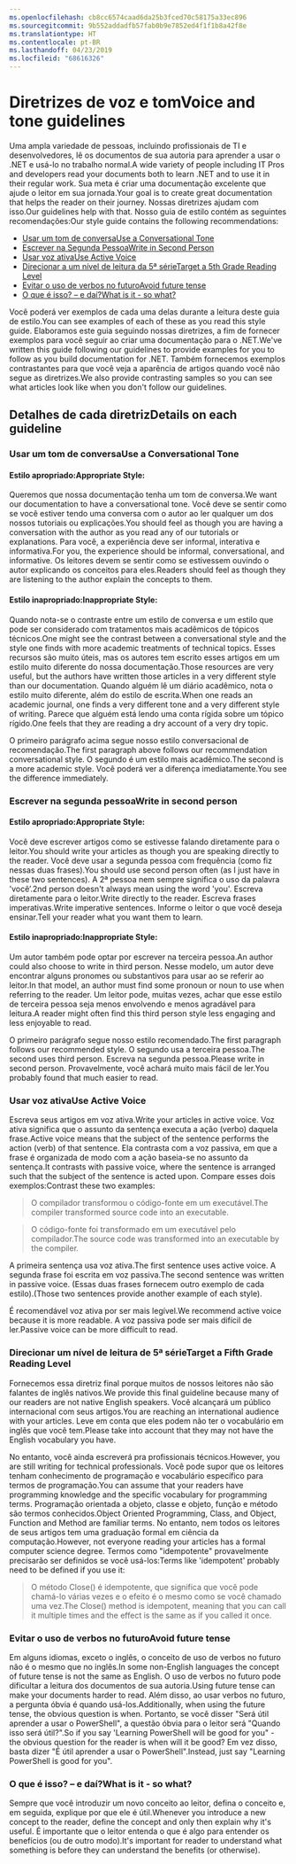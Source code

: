 ```yaml
---
ms.openlocfilehash: cb8cc6574caad6da25b3fced70c58175a33ec896
ms.sourcegitcommit: 9b552addadfb57fab0b9e7852ed4f1f1b8a42f8e
ms.translationtype: HT
ms.contentlocale: pt-BR
ms.lasthandoff: 04/23/2019
ms.locfileid: "68616326"
---
```

# <a name="voice-and-tone-guidelines"></a><span data-ttu-id="64b6b-101">Diretrizes de voz e tom</span><span class="sxs-lookup"><span data-stu-id="64b6b-101">Voice and tone guidelines</span></span>

<span data-ttu-id="64b6b-102">Uma ampla variedade de pessoas, incluindo profissionais de TI e desenvolvedores, lê os documentos de sua autoria para aprender a usar o .NET e usá-lo no trabalho normal.</span><span class="sxs-lookup"><span data-stu-id="64b6b-102">A wide variety of people including IT Pros and developers read your documents both to learn .NET and to use it in their regular work.</span></span>
<span data-ttu-id="64b6b-103">Sua meta é criar uma documentação excelente que ajude o leitor em sua jornada.</span><span class="sxs-lookup"><span data-stu-id="64b6b-103">Your goal is to create great documentation that helps the reader on their journey.</span></span> <span data-ttu-id="64b6b-104">Nossas diretrizes ajudam com isso.</span><span class="sxs-lookup"><span data-stu-id="64b6b-104">Our guidelines help with that.</span></span> <span data-ttu-id="64b6b-105">Nosso guia de estilo contém as seguintes recomendações:</span><span class="sxs-lookup"><span data-stu-id="64b6b-105">Our style guide contains the following recommendations:</span></span>
- [<span data-ttu-id="64b6b-106">Usar um tom de conversa</span><span class="sxs-lookup"><span data-stu-id="64b6b-106">Use a Conversational Tone</span></span>](#use-a-conversational-tone)
- [<span data-ttu-id="64b6b-107">Escrever na Segunda Pessoa</span><span class="sxs-lookup"><span data-stu-id="64b6b-107">Write in Second Person</span></span>](#write-in-2nd-person)
- [<span data-ttu-id="64b6b-108">Usar voz ativa</span><span class="sxs-lookup"><span data-stu-id="64b6b-108">Use Active Voice</span></span>](#use-active-voice)
- [<span data-ttu-id="64b6b-109">Direcionar a um nível de leitura da 5ª série</span><span class="sxs-lookup"><span data-stu-id="64b6b-109">Target a 5th Grade Reading Level</span></span>](#target-a-fifth-grade-reading-level)
- [<span data-ttu-id="64b6b-110">Evitar o uso de verbos no futuro</span><span class="sxs-lookup"><span data-stu-id="64b6b-110">Avoid future tense</span></span>](#avoid-future-tense)
- [<span data-ttu-id="64b6b-111">O que é isso? – e daí?</span><span class="sxs-lookup"><span data-stu-id="64b6b-111">What is it - so what?</span></span>](#what-is-it-so-what)

<span data-ttu-id="64b6b-112">Você poderá ver exemplos de cada uma delas durante a leitura deste guia de estilo.</span><span class="sxs-lookup"><span data-stu-id="64b6b-112">You can see examples of each of these as you read this style guide.</span></span> <span data-ttu-id="64b6b-113">Elaboramos este guia seguindo nossas diretrizes, a fim de fornecer exemplos para você seguir ao criar uma documentação para o .NET.</span><span class="sxs-lookup"><span data-stu-id="64b6b-113">We've written this guide following our guidelines to provide examples for you to follow as you build documentation for .NET.</span></span> <span data-ttu-id="64b6b-114">Também fornecemos exemplos contrastantes para que você veja a aparência de artigos quando você não segue as diretrizes.</span><span class="sxs-lookup"><span data-stu-id="64b6b-114">We also provide contrasting samples so you can see what articles look like when you don't follow our guidelines.</span></span>

## <a name="details-on-each-guideline"></a><span data-ttu-id="64b6b-115">Detalhes de cada diretriz</span><span class="sxs-lookup"><span data-stu-id="64b6b-115">Details on each guideline</span></span>

### <a name="use-a-conversational-tone"></a><span data-ttu-id="64b6b-116">Usar um tom de conversa</span><span class="sxs-lookup"><span data-stu-id="64b6b-116">Use a Conversational Tone</span></span>
#### <a name="appropriate-style"></a><span data-ttu-id="64b6b-117">Estilo apropriado:</span><span class="sxs-lookup"><span data-stu-id="64b6b-117">Appropriate Style:</span></span>
<span data-ttu-id="64b6b-118">Queremos que nossa documentação tenha um tom de conversa.</span><span class="sxs-lookup"><span data-stu-id="64b6b-118">We want our documentation to have a conversational tone.</span></span> <span data-ttu-id="64b6b-119">Você deve se sentir como se você estiver tendo uma conversa com o autor ao ler qualquer um dos nossos tutoriais ou explicações.</span><span class="sxs-lookup"><span data-stu-id="64b6b-119">You should feel as though you are having a conversation with the author as you read any of our tutorials or explanations.</span></span>
<span data-ttu-id="64b6b-120">Para você, a experiência deve ser informal, interativa e informativa.</span><span class="sxs-lookup"><span data-stu-id="64b6b-120">For you, the experience should be informal, conversational, and informative.</span></span> <span data-ttu-id="64b6b-121">Os leitores devem se sentir como se estivessem ouvindo o autor explicando os conceitos para eles.</span><span class="sxs-lookup"><span data-stu-id="64b6b-121">Readers should feel as though they are listening to the author explain the concepts to them.</span></span>

#### <a name="inappropriate-style"></a><span data-ttu-id="64b6b-122">Estilo inapropriado:</span><span class="sxs-lookup"><span data-stu-id="64b6b-122">Inappropriate Style:</span></span>
<span data-ttu-id="64b6b-123">Quando nota-se o contraste entre um estilo de conversa e um estilo que pode ser considerado com tratamentos mais acadêmicos de tópicos técnicos.</span><span class="sxs-lookup"><span data-stu-id="64b6b-123">One might see the contrast between a conversational style and the style one finds with more academic treatments of technical topics.</span></span> <span data-ttu-id="64b6b-124">Esses recursos são muito úteis, mas os autores tem escrito esses artigos em um estilo muito diferente do nossa documentação.</span><span class="sxs-lookup"><span data-stu-id="64b6b-124">Those resources are very useful, but the authors have written those articles in a very different style than our documentation.</span></span> <span data-ttu-id="64b6b-125">Quando alguém lê um diário acadêmico, nota o estilo muito diferente, além do estilo de escrita.</span><span class="sxs-lookup"><span data-stu-id="64b6b-125">When one reads an academic journal, one finds a very different tone and a very different style of writing.</span></span>
<span data-ttu-id="64b6b-126">Parece que alguém está lendo uma conta rígida sobre um tópico rígido.</span><span class="sxs-lookup"><span data-stu-id="64b6b-126">One feels that they are reading a dry account of a very dry topic.</span></span>  

<span data-ttu-id="64b6b-127">O primeiro parágrafo acima segue nosso estilo conversacional de recomendação.</span><span class="sxs-lookup"><span data-stu-id="64b6b-127">The first paragraph above follows our recommendation conversational style.</span></span> <span data-ttu-id="64b6b-128">O segundo é um estilo mais acadêmico.</span><span class="sxs-lookup"><span data-stu-id="64b6b-128">The second is a more academic style.</span></span> <span data-ttu-id="64b6b-129">Você poderá ver a diferença imediatamente.</span><span class="sxs-lookup"><span data-stu-id="64b6b-129">You see the difference immediately.</span></span> 

### <a name="write-in-second-person"></a><span data-ttu-id="64b6b-130">Escrever na segunda pessoa</span><span class="sxs-lookup"><span data-stu-id="64b6b-130">Write in second person</span></span>
#### <a name="appropriate-style"></a><span data-ttu-id="64b6b-131">Estilo apropriado:</span><span class="sxs-lookup"><span data-stu-id="64b6b-131">Appropriate Style:</span></span>
<span data-ttu-id="64b6b-132">Você deve escrever artigos como se estivesse falando diretamente para o leitor.</span><span class="sxs-lookup"><span data-stu-id="64b6b-132">You should write your articles as though you are speaking directly to the reader.</span></span> <span data-ttu-id="64b6b-133">Você deve usar a segunda pessoa com frequência (como fiz nessas duas frases).</span><span class="sxs-lookup"><span data-stu-id="64b6b-133">You should use second person often (as I just have in these two sentences).</span></span> <span data-ttu-id="64b6b-134">A 2ª pessoa nem sempre significa o uso da palavra 'você’.</span><span class="sxs-lookup"><span data-stu-id="64b6b-134">2nd person doesn't always mean using the word 'you'.</span></span> <span data-ttu-id="64b6b-135">Escreva diretamente para o leitor.</span><span class="sxs-lookup"><span data-stu-id="64b6b-135">Write directly to the reader.</span></span> <span data-ttu-id="64b6b-136">Escreva frases imperativas.</span><span class="sxs-lookup"><span data-stu-id="64b6b-136">Write imperative sentences.</span></span>
<span data-ttu-id="64b6b-137">Informe o leitor o que você deseja ensinar.</span><span class="sxs-lookup"><span data-stu-id="64b6b-137">Tell your reader what you want them to learn.</span></span>

#### <a name="inappropriate-style"></a><span data-ttu-id="64b6b-138">Estilo inapropriado:</span><span class="sxs-lookup"><span data-stu-id="64b6b-138">Inappropriate Style:</span></span> 
<span data-ttu-id="64b6b-139">Um autor também pode optar por escrever na terceira pessoa.</span><span class="sxs-lookup"><span data-stu-id="64b6b-139">An author could also choose to write in third person.</span></span> <span data-ttu-id="64b6b-140">Nesse modelo, um autor deve encontrar alguns pronomes ou substantivos para usar ao se referir ao leitor.</span><span class="sxs-lookup"><span data-stu-id="64b6b-140">In that model, an author must find some pronoun or noun to use when referring to the reader.</span></span> <span data-ttu-id="64b6b-141">Um leitor pode, muitas vezes, achar que esse estilo de terceira pessoa seja menos envolvendo e menos agradável para leitura.</span><span class="sxs-lookup"><span data-stu-id="64b6b-141">A reader might often find this third person style less engaging and less enjoyable to read.</span></span>

<span data-ttu-id="64b6b-142">O primeiro parágrafo segue nosso estilo recomendado.</span><span class="sxs-lookup"><span data-stu-id="64b6b-142">The first paragraph follows our recommended style.</span></span> <span data-ttu-id="64b6b-143">O segundo usa a terceira pessoa.</span><span class="sxs-lookup"><span data-stu-id="64b6b-143">The second uses third person.</span></span> <span data-ttu-id="64b6b-144">Escreva na segunda pessoa.</span><span class="sxs-lookup"><span data-stu-id="64b6b-144">Please write in second person.</span></span> <span data-ttu-id="64b6b-145">Provavelmente, você achará muito mais fácil de ler.</span><span class="sxs-lookup"><span data-stu-id="64b6b-145">You probably found that much easier to read.</span></span>

### <a name="use-active-voice"></a><span data-ttu-id="64b6b-146">Usar voz ativa</span><span class="sxs-lookup"><span data-stu-id="64b6b-146">Use Active Voice</span></span>

<span data-ttu-id="64b6b-147">Escreva seus artigos em voz ativa.</span><span class="sxs-lookup"><span data-stu-id="64b6b-147">Write your articles in active voice.</span></span> <span data-ttu-id="64b6b-148">Voz ativa significa que o assunto da sentença executa a ação (verbo) daquela frase.</span><span class="sxs-lookup"><span data-stu-id="64b6b-148">Active voice means that the subject of the sentence performs the action (verb) of that sentence.</span></span> <span data-ttu-id="64b6b-149">Ela contrasta com a voz passiva, em que a frase é organizada de modo com a ação baseia-se no assunto da sentença.</span><span class="sxs-lookup"><span data-stu-id="64b6b-149">It contrasts with passive voice, where the sentence is arranged such that the subject of the sentence is acted upon.</span></span> <span data-ttu-id="64b6b-150">Compare esses dois exemplos:</span><span class="sxs-lookup"><span data-stu-id="64b6b-150">Contrast these two examples:</span></span>

><span data-ttu-id="64b6b-151">O compilador transformou o código-fonte em um executável.</span><span class="sxs-lookup"><span data-stu-id="64b6b-151">The compiler transformed source code into an executable.</span></span>

><span data-ttu-id="64b6b-152">O código-fonte foi transformado em um executável pelo compilador.</span><span class="sxs-lookup"><span data-stu-id="64b6b-152">The source code was transformed into an executable by the compiler.</span></span>

<span data-ttu-id="64b6b-153">A primeira sentença usa voz ativa.</span><span class="sxs-lookup"><span data-stu-id="64b6b-153">The first sentence uses active voice.</span></span> <span data-ttu-id="64b6b-154">A segunda frase foi escrita em voz passiva.</span><span class="sxs-lookup"><span data-stu-id="64b6b-154">The second sentence was written in passive voice.</span></span>
<span data-ttu-id="64b6b-155">(Essas duas frases fornecem outro exemplo de cada estilo).</span><span class="sxs-lookup"><span data-stu-id="64b6b-155">(Those two sentences provide another example of each style).</span></span>

<span data-ttu-id="64b6b-156">É recomendável voz ativa por ser mais legível.</span><span class="sxs-lookup"><span data-stu-id="64b6b-156">We recommend active voice because it is more readable.</span></span> <span data-ttu-id="64b6b-157">A voz passiva pode ser mais difícil de ler.</span><span class="sxs-lookup"><span data-stu-id="64b6b-157">Passive voice can be more difficult to read.</span></span>

### <a name="target-a-fifth-grade-reading-level"></a><span data-ttu-id="64b6b-158">Direcionar um nível de leitura de 5ª série</span><span class="sxs-lookup"><span data-stu-id="64b6b-158">Target a Fifth Grade Reading Level</span></span>

<span data-ttu-id="64b6b-159">Fornecemos essa diretriz final porque muitos de nossos leitores não são falantes de inglês nativos.</span><span class="sxs-lookup"><span data-stu-id="64b6b-159">We provide this final guideline because many of our readers are not native English speakers.</span></span>
<span data-ttu-id="64b6b-160">Você alcançará um público internacional com seus artigos.</span><span class="sxs-lookup"><span data-stu-id="64b6b-160">You are reaching an international audience with your articles.</span></span> <span data-ttu-id="64b6b-161">Leve em conta que eles podem não ter o vocabulário em inglês que você tem.</span><span class="sxs-lookup"><span data-stu-id="64b6b-161">Please take into account that they may not have the English vocabulary you have.</span></span>

<span data-ttu-id="64b6b-162">No entanto, você ainda escreverá pra profissionais técnicos.</span><span class="sxs-lookup"><span data-stu-id="64b6b-162">However, you are still writing for technical professionals.</span></span> <span data-ttu-id="64b6b-163">Você pode supor que os leitores tenham conhecimento de programação e vocabulário específico para termos de programação.</span><span class="sxs-lookup"><span data-stu-id="64b6b-163">You can assume that your readers have programming knowledge and the specific vocabulary for programming terms.</span></span> <span data-ttu-id="64b6b-164">Programação orientada a objeto, classe e objeto, função e método são termos conhecidos.</span><span class="sxs-lookup"><span data-stu-id="64b6b-164">Object Oriented Programming, Class, and Object, Function and Method are familiar terms.</span></span> <span data-ttu-id="64b6b-165">No entanto, nem todos os leitores de seus artigos tem uma graduação formal em ciência da computação.</span><span class="sxs-lookup"><span data-stu-id="64b6b-165">However, not everyone reading your articles has a formal computer science degree.</span></span> <span data-ttu-id="64b6b-166">Termos como "idempotente" provavelmente precisarão ser definidos se você usá-los:</span><span class="sxs-lookup"><span data-stu-id="64b6b-166">Terms like 'idempotent' probably need to be defined if you use it:</span></span>

><span data-ttu-id="64b6b-167">O método Close() é idempotente, que significa que você pode chamá-lo várias vezes e o efeito é o mesmo como se você chamado uma vez.</span><span class="sxs-lookup"><span data-stu-id="64b6b-167">The Close() method is idempotent, meaning that you can call it multiple times and the effect is the same as if you called it once.</span></span>

### <a name="avoid-future-tense"></a><span data-ttu-id="64b6b-168">Evitar o uso de verbos no futuro</span><span class="sxs-lookup"><span data-stu-id="64b6b-168">Avoid future tense</span></span>
<span data-ttu-id="64b6b-169">Em alguns idiomas, exceto o inglês, o conceito de uso de verbos no futuro não é o mesmo que no inglês.</span><span class="sxs-lookup"><span data-stu-id="64b6b-169">In some non-English languages the concept of future tense is not the same as English.</span></span> <span data-ttu-id="64b6b-170">O uso de verbos no futuro pode dificultar a leitura dos documentos de sua autoria.</span><span class="sxs-lookup"><span data-stu-id="64b6b-170">Using future tense can make your documents harder to read.</span></span> <span data-ttu-id="64b6b-171">Além disso, ao usar verbos no futuro, a pergunta óbvia é quando usá-los.</span><span class="sxs-lookup"><span data-stu-id="64b6b-171">Additionally, when using the future tense, the obvious question is when.</span></span> <span data-ttu-id="64b6b-172">Portanto, se você disser "Será útil aprender a usar o PowerShell", a questão óbvia para o leitor será "Quando isso será útil?".</span><span class="sxs-lookup"><span data-stu-id="64b6b-172">So if you say 'Learning PowerShell will be good for you" - the obvious question for the reader is when will it be good?</span></span> <span data-ttu-id="64b6b-173">Em vez disso, basta dizer "É útil aprender a usar o PowerShell".</span><span class="sxs-lookup"><span data-stu-id="64b6b-173">Instead, just say "Learning PowerShell is good for you".</span></span>

### <a name="what-is-it---so-what"></a><span data-ttu-id="64b6b-174">O que é isso? – e daí?</span><span class="sxs-lookup"><span data-stu-id="64b6b-174">What is it - so what?</span></span>
<span data-ttu-id="64b6b-175">Sempre que você introduzir um novo conceito ao leitor, defina o conceito e, em seguida, explique por que ele é útil.</span><span class="sxs-lookup"><span data-stu-id="64b6b-175">Whenever you introduce a new concept to the reader, define the concept and only then explain why it's useful.</span></span> <span data-ttu-id="64b6b-176">É importante que o leitor entenda o que é algo para entender os benefícios (ou de outro modo).</span><span class="sxs-lookup"><span data-stu-id="64b6b-176">It's important for reader to understand what something is before they can understand the benefits (or otherwise).</span></span> 

